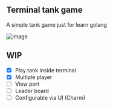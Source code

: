 ## Terminal tank game

A simple tank game just for learn golang

![image](https://github.com/letieu/tank-online/assets/53562817/411940e2-9f43-48f7-9bae-1e8dc3817cb3)

## WIP
- [X] Play tank inside terminal
- [x] Multiple player
- [ ] View port
- [ ] Leader board
- [ ] Configurable via UI (Charm)
